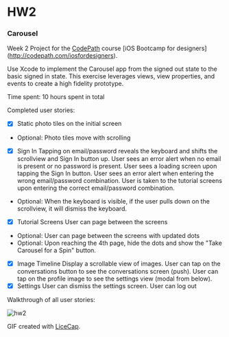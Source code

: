 # HW2
### Carousel

Week 2 Project for the [CodePath](http://www.codepath.com/) course [iOS Bootcamp for designers] (http://codepath.com/iosfordesigners).

Use Xcode to implement the Carousel app from the signed out state to the basic signed in state. This exercise leverages views, view properties, and events to create a high fidelity prototype.

Time spent: 10 hours spent in total

Completed user stories:
 * [x] Static photo tiles on the initial screen
+ Optional: Photo tiles move with scrolling
 * [x] Sign In
Tapping on email/password reveals the keyboard and shifts the scrollview and Sign In button up.
User sees an error alert when no email is present or no password is present.
User sees a loading screen upon tapping the Sign In button.
User sees an error alert when entering the wrong email/password combination.
User is taken to the tutorial screens upon entering the correct email/password combination.
+ Optional: When the keyboard is visible, if the user pulls down on the scrollview, it will dismiss the keyboard.
 * [x] Tutorial Screens
User can page between the screens
+ Optional: User can page between the screens with updated dots
+ Optional: Upon reaching the 4th page, hide the dots and show the "Take Carousel for a Spin" button.
 * [x] Image Timeline
Display a scrollable view of images.
User can tap on the conversations button to see the conversations screen (push).
User can tap on the profile image to see the settings view (modal from below).
 * [x] Settings
User can dismiss the settings screen.
User can log out

Walkthrough of all user stories:

![hw2](https://cloud.githubusercontent.com/assets/10460611/6205428/9503fde2-b522-11e4-8a9e-c844208e1941.gif)

GIF created with [LiceCap](http://www.cockos.com/licecap/).
